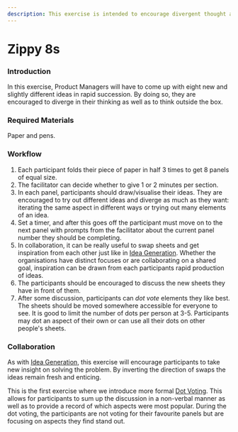 ```yaml
---
description: This exercise is intended to encourage divergent thought about a problem.
---
```


# Zippy 8s

### Introduction

In this exercise, Product Managers will have to come up with eight new and slightly different ideas in rapid succession. By doing so, they are encouraged to diverge in their thinking as well as to think outside the box.

### Required Materials

Paper and pens.

### Workflow

1. Each participant folds their piece of paper in half 3 times to get 8 panels of equal size.
2. The facilitator can decide whether to give 1 or 2 minutes per section.
3. In each panel, participants should draw/visualise their ideas. They are encouraged to try out different ideas and diverge as much as they want: iterating the same aspect in different ways or trying out many elements of an idea.
4. Set a timer, and after this goes off the participant must move on to the next panel with prompts from the facilitator about the current panel number they should be completing.
5. In collaboration, it can be really useful to swap sheets and get inspiration from each other just like in [Idea Generation](idea-generation.md). Whether the organisations have distinct focuses or are collaborating on a shared goal, inspiration can be drawn from each participants rapid production of ideas.
6. The participants should be encouraged to discuss the new sheets they have in front of them.
7. After some discussion, participants can *dot vote* elements they like best. The sheets should be moved somewhere accessible for everyone to see. It is good to limit the number of dots per person at 3-5. Participants may dot an aspect of their own or can use all their dots on other people's sheets.

### Collaboration

As with [Idea Generation](idea-generation.md), this exercise will encourage participants to take new insight on solving the problem. By inverting the direction of swaps the ideas remain fresh and enticing.

This is the first exercise where we introduce more formal [Dot Voting](dot-voting.md). This allows for participants to sum up the discussion in a non-verbal manner as well as to provide a record of which aspects were most popular. During the dot voting, the participants are not voting for their favourite panels but are focusing on aspects they find stand out.
